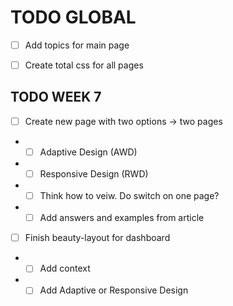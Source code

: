 # TODO GLOBAL

- [ ] Add topics for main page
- [ ] Create total css for all pages


## TODO WEEK 7

- [ ] Create new page with two options -> two pages
- - [ ] Adaptive Design (AWD) 
- - [ ] Responsive Design (RWD)
- - [ ] Think how to veiw. Do switch on one page?
- - [ ] Add answers and examples from article
- [ ] Finish beauty-layout for dashboard
- - [ ] Add context
- - [ ] Add Adaptive or Responsive Design
